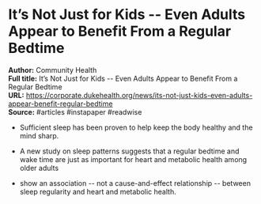 # It’s Not Just for Kids -- Even Adults Appear to Benefit From a Regular Bedtime

**Author:** Community Health  
**Full title:** It’s Not Just for Kids -- Even Adults Appear to Benefit From a Regular Bedtime  
**URL:** https://corporate.dukehealth.org/news/its-not-just-kids-even-adults-appear-benefit-regular-bedtime  
**Source:** #articles #instapaper #readwise

- Sufficient sleep has been proven to help keep the body healthy and the mind sharp. 
   
- A new study on sleep patterns suggests that a regular bedtime and wake time are just as important for heart and metabolic health among older adults 
   
- show an association -- not a cause-and-effect relationship -- between sleep regularity and heart and metabolic health. 
   
